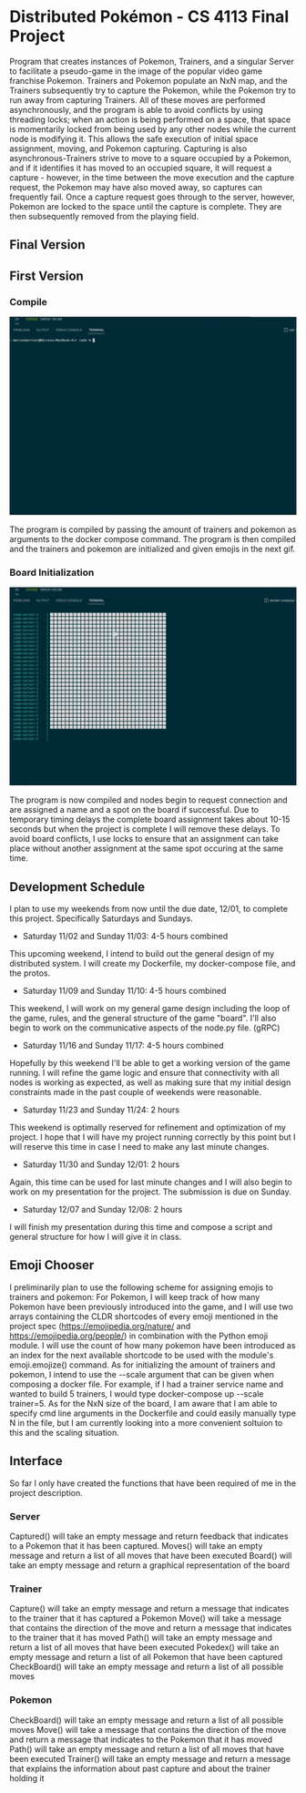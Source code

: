 # Distributed Pokémon - CS 4113 Final Project

Program that creates instances of Pokemon, Trainers, and a singular Server to facilitate a pseudo-game in the image of the popular video game franchise Pokemon. Trainers and Pokemon populate an NxN map, and the Trainers subsequently try to capture the Pokemon, while the Pokemon try to run away from capturing Trainers. All of these moves are performed asynchronously, and the program is able to avoid conflicts by using threading locks; when an action is being performed on a space, that space is momentarily locked from being used by any other nodes while the current node is modifying it. This allows the safe execution of initial space assignment, moving, and Pokemon capturing. Capturing is also asynchronous-Trainers strive to move to a square occupied by a Pokemon, and if it identifies it has moved to an occupied square, it will request a capture - however, in the time between the move execution and the capture request, the Pokemon may have also moved away, so captures can frequently fail. Once a capture request goes through to the server, however, Pokemon are locked to the space until the capture is complete. They are then subsequently removed from the playing field.


## Final Version





## First Version

### Compile
![Gif](./media/COmpile.gif)

The program is compiled by passing the amount of trainers and pokemon as arguments to the docker compose command. The program is then compiled and the trainers and pokemon are initialized and given emojis in the next gif.

### Board Initialization

![Gif](./media/New.gif)

The program is now compiled and nodes begin to request connection and are assigned a name and a spot on the board if successful. Due to temporary timing delays the complete board assignment takes about 10-15 seconds but when the project is complete I will remove these delays. To avoid board conflicts, I use locks to ensure that an assignment can take place without another assignment at the same spot occuring at the same time.



## Development Schedule

I plan to use my weekends from now until the due date, 12/01, to complete this project. Specifically Saturdays and Sundays.

* Saturday 11/02 and Sunday 11/03: 4-5 hours combined 

This upcoming weekend, I intend to build out the general design of my distributed system. I will create my Dockerfile, my docker-compose file, and the protos.

* Saturday 11/09 and Sunday 11/10: 4-5 hours combined

This weekend, I will work on my general game design including the loop of the game, rules, and the general structure of the game "board". I'll also begin to work on the communicative aspects of the node.py file. (gRPC)

* Saturday 11/16 and Sunday 11/17: 4-5 hours combined

Hopefully by this weekend I'll be able to get a working version of the game running. I will refine the game logic and ensure that connectivity with all nodes is working as expected, as well as making sure that my initial design constraints made in the past couple of weekends were reasonable.

* Saturday 11/23 and Sunday 11/24: 2 hours

This weekend is optimally reserved for refinement and optimization of my project. I hope that I will have my project running correctly by this point but I will reserve this time in case I need to make any last minute changes.

* Saturday 11/30 and Sunday 12/01: 2 hours

Again, this time can be used for last minute changes and I will also begin to work on my presentation for the project. The submission is due on Sunday.

* Saturday 12/07 and Sunday 12/08: 2 hours

I will finish my presentation during this time and compose a script and general structure for how I will give it in class.

## Emoji Chooser

I preliminarily plan to use the following scheme for assigning emojis to trainers and pokemon:
For Pokemon, I will keep track of how many Pokemon have been previously introduced into the game, and I will use two arrays containing the CLDR shortcodes of every emoji mentioned in the project spec (https://emojipedia.org/nature/ and https://emojipedia.org/people/) in combination with the Python emoji module. I will use the count of how many pokemon have been introduced as an index for the next available shortcode to be used with the module's emoji.emojize() command. As for initializing the amount of trainers and pokemon, I intend to use the --scale argument that can be given when composing a docker file. For example, if I had a trainer service name and wanted to build 5 trainers, I would type docker-compose up --scale trainer=5. As for the NxN size of the board, I am aware that I am able to specify cmd line arguments in the Dockerfile and could easily manually type N in the file, but I am currently looking into a more convenient soltuion to this and the scaling situation.

## Interface

So far I only have created the functions that have been required of me in the project description.

### Server
Captured() will take an empty message and return feedback that indicates to a Pokemon that it has been captured.
Moves() will take an empty message and return a list of all moves that have been executed
Board() will take an empty message and return a graphical representation of the board

### Trainer

Capture() will take an empty message and return a message that indicates to the trainer that it has captured a Pokemon
Move() will take a message that contains the direction of the move and return a message that indicates to the trainer that it has moved
Path() will take an empty message and return a list of all moves that have been executed
Pokedex() will take an empty message and return a list of all Pokemon that have been captured
CheckBoard() will take an empty message and return a list of all possible moves

### Pokemon
CheckBoard() will take an empty message and return a list of all possible moves
Move() will take a message that contains the direction of the move and return a message that indicates to the Pokemon that it has moved
Path() will take an empty message and return a list of all moves that have been executed
Trainer() will take an empty message and return a message that explains the information about past capture and about the trainer holding it
